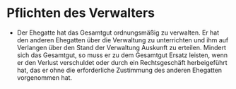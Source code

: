 # Pflichten des Verwalters

- Der Ehegatte hat das Gesamtgut ordnungsmäßig zu verwalten. Er hat den anderen Ehegatten über die Verwaltung zu unterrichten und ihm auf Verlangen über den Stand der Verwaltung Auskunft zu erteilen. Mindert sich das Gesamtgut, so muss er zu dem Gesamtgut Ersatz leisten, wenn er den Verlust verschuldet oder durch ein Rechtsgeschäft herbeigeführt hat, das er ohne die erforderliche Zustimmung des anderen Ehegatten vorgenommen hat.

